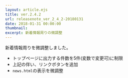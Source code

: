 ```yaml
---
layout: article.ejs
title: ver.2.4.2
url: releasenote_ver_2_4_2-20180131
date: 2018-01-31 00:00:00
thumbnail: 
excerpt: 新着情報周りの微調整
---
```


新着情報周りを微調整しました。

* トップページに出力する件数を5件(変数で変更可)に制限
* 上記の伴い、リンクボタンを追加
* `news.html`の表示を微調整
